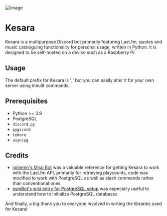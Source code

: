 ![image](https://user-images.githubusercontent.com/33141569/188013757-d2adf9a4-034c-437c-b088-a36d2de8c78a.png)
# Kesara
Kesara is a multipurpose Discord bot primarily featuring Last.fm, quotes and music cataloguing functionality for personal usage, written in Python. It is designed to be self-hosted on a device such as a Raspberry Pi. 

## Usage
The default prefix for Kesara is ';' but you can easily alter it for your own server using inbuilt commands. 

## Prerequisites
- Python >= 3.9
- PostgreSQL
- `discord.py`
- `pygicord`
- `tekore`
- `asyncpg`

## Credits
- [joinemn's Miso Bot](https://github.com/joinemm/miso-bot) was a valuable reference for getting Kesara to work with the Last.fm API, primarily for retrieving playcounts, code was modified to work with PostgreSQL as well as slash commands rather than conventional ones
- [esmBot's wiki entry for PostgreSQL setup](https://esmbot.github.io/esmBot/postgresql/) was especially useful to understand how to initialize PostgreSQL databases

And finally, a big thank you to everyone involved in writing the libraries used for Kesara!
